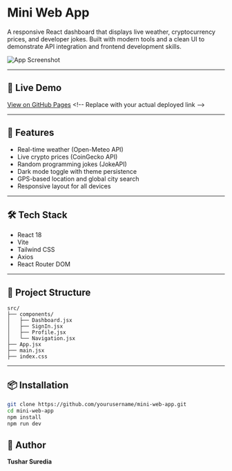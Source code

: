 # Mini Web App

A responsive React dashboard that displays live weather, cryptocurrency prices, and developer jokes. Built with modern tools and a clean UI to demonstrate API integration and frontend development skills.

![App Screenshot](https://github.com/user-attachments/assets/your-image-here) <!-- Replace with actual screenshot URL -->

---

## 🔗 Live Demo

[View on GitHub Pages]([https://yourusername.github.io/mini-web-app](https://twochar.github.io/mini-web-app)) <!-- Replace with your actual deployed link -->

---

## 🚀 Features

- Real-time weather (Open-Meteo API)
- Live crypto prices (CoinGecko API)
- Random programming jokes (JokeAPI)
- Dark mode toggle with theme persistence
- GPS-based location and global city search
- Responsive layout for all devices

---

## 🛠️ Tech Stack

- React 18
- Vite
- Tailwind CSS
- Axios
- React Router DOM

---

## 📁 Project Structure

```
src/
├── components/
│   ├── Dashboard.jsx
│   ├── SignIn.jsx
│   ├── Profile.jsx
│   └── Navigation.jsx
├── App.jsx
├── main.jsx
├── index.css
```

---

## 📦 Installation

```bash
git clone https://github.com/yourusername/mini-web-app.git
cd mini-web-app
npm install
npm run dev
```


## 👤 Author

**Tushar Suredia**  

